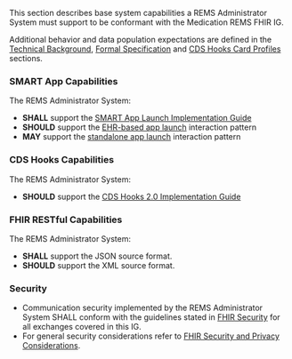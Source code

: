 This section describes base system capabilities a REMS Administrator System must support to be conformant with the Medication REMS FHIR IG.

Additional behavior and data population expectations are defined in the [Technical Background](technical-background.html), [Formal Specification](specification.html) and [CDS Hooks Card Profiles](cds-cards.html) sections.

### SMART App Capabilities
The REMS Administrator System:
- **SHALL** support the [SMART App Launch Implementation Guide](http://hl7.org/fhir/smart-app-launch/ImplementationGuide/hl7.fhir.uv.smart-app-launch)
- **SHOULD** support the [EHR-based app launch](https://hl7.org/fhir/smart-app-launch/app-launch.html#launch-app-ehr-launch) interaction pattern
- **MAY** support the [standalone app launch](https://hl7.org/fhir/smart-app-launch/app-launch.html#launch-app-standalone-launch) interaction pattern
<p></p>

### CDS Hooks Capabilities

The REMS Administrator System:
- **SHOULD** support the [CDS Hooks 2.0 Implementation Guide](https://cds-hooks.hl7.org/2.0/)

<p></p>

### FHIR RESTful Capabilities

The REMS Administrator System:
- **SHALL** support the JSON source format. 
- **SHOULD** support the XML source format. 

<p></p>

### Security

- Communication security implemented by the REMS Administrator System SHALL conform with the guidelines stated in [FHIR Security](https://www.hl7.org/fhir/security.html) for all exchanges covered in this IG.
- For general security considerations refer to [FHIR Security and Privacy Considerations](https://www.hl7.org/fhir/secpriv-module.html). 

<br />

